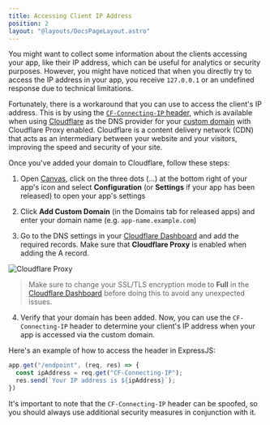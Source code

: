 ```yaml
---
title: Accessing Client IP Address
position: 2
layout: "@layouts/DocsPageLayout.astro"
---
```


You might want to collect some information about the clients accessing your app, like their IP address, which can be useful for analytics or security purposes. However, you might have noticed that when you directly try to access the IP address in your app, you receive `127.0.0.1` or an undefined response due to technical limitations.

Fortunately, there is a workaround that you can use to access the client's IP address. This is by using the [`CF-Connecting-IP` header](https://developers.cloudflare.com/fundamentals/get-started/reference/http-request-headers/#cf-connecting-ip), which is available when using [Cloudflare](https://www.cloudflare.com/) as the DNS provider for your [custom domain](/docs/en/basics/micros#custom-domains) with Cloudflare Proxy enabled. Cloudflare is a content delivery network (CDN) that acts as an intermediary between your website and your visitors, improving the speed and security of your site.

Once you've added your domain to Cloudflare, follow these steps:

1. Open [Canvas](https://deta.space/), click on the three dots (...) at the bottom right of your app's icon and select **Configuration** (or **Settings** if your app has been released) to open your app's settings

2. Click **Add Custom Domain** (in the Domains tab for released apps) and enter your domain name (e.g. `app-name.example.com`)

3. Go to the DNS settings in your [Cloudflare Dashboard](https://dash.cloudflare.com/) and add the required records. Make sure that **Cloudflare Proxy** is enabled when adding the A record.

![Cloudflare Proxy](/docs_assets/guides/accessing-client-ip-address/cloudflare-proxy.png)

> Make sure to change your SSL/TLS encryption mode to **Full** in the [Cloudflare Dashboard](https://dash.cloudflare.com/) before doing this to avoid any unexpected issues.

4. Verify that your domain has been added. Now, you can use the `CF-Connecting-IP` header to determine your client's IP address when your app is accessed via the custom domain.

Here's an example of how to access the header in ExpressJS:

```js
app.get("/endpoint", (req, res) => {
  const ipAddress = req.get("CF-Connecting-IP");
  res.send(`Your IP address is ${ipAddress}`);
})
```

It's important to note that the `CF-Connecting-IP` header can be spoofed, so you should always use additional security measures in conjunction with it.